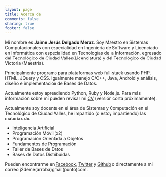 ```yaml
---
layout: page
title: Acerca de
comments: false
sharing: true
footer: false
---
```


Mi nombre es __Jaime Jesús Delgado Meraz__. Soy Maestro en Sistemas Computacionales con especialidad en Ingeniería de Software y Licenciado en Informática con especialidad en Tecnologías de la Información, egresado del Tecnológico de Ciudad Valles(Licenciatura) y del Tecnológico de Ciudad Victoria (Maestría).

Principalmente programo para plataformas web full-stack usando PHP, HTML, JQuery y CSS. Igualmente manejo C/C++, Java, Android y análisis, diseño e implementación de Bases de Datos.

Actualmente estoy aprendiendo Python, Ruby y Node.js. Para más información sobre mí pueden revisar mi [CV](https://github.com/j2deme/CV/blob/master/CV.pdf?raw=true) (versión corta próximamente).

Actualmente soy docente en el área de Sistemas y Computación en el Tecnológico de Ciudad Valles, he impartido (o estoy impartiendo) las materias de:

- Inteligencia Artificial
- Programación Móvil (x2)
- Programación Orientada a Objetos
- Fundamentos de Programación
- Taller de Bases de Datos
- Bases de Datos Distribuidas

Pueden encontrarme en [Facebook](http://facebook.com/j2deme), [Twitter](http://twitter.com/j2deme) y [Github](http://github.com/j2deme) o directamente a mi correo j2deme(arroba)gmail(punto)com.
